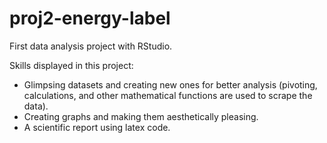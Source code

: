 # proj2-energy-label
First data analysis project with RStudio. 

Skills displayed in this project: 
- Glimpsing datasets and creating new ones for better analysis (pivoting, calculations, and other mathematical functions are used to scrape the data).
- Creating graphs and making them aesthetically pleasing.
- A scientific report using latex code. 
